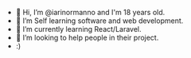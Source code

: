 - 👋 Hi, I’m @iarinormanno and I'm 18 years old.
- 👀 I’m Self learning software and web development.
- 🌱 I’m currently learning React/Laravel.
- 💞️ I’m looking to help people in their project.
- :)
<!---
iarinormanno/iarinormanno is a ✨ special ✨ repository because its `README.md` (this file) appears on your GitHub profile.
You can click the Preview link to take a look at your changes.
--->
